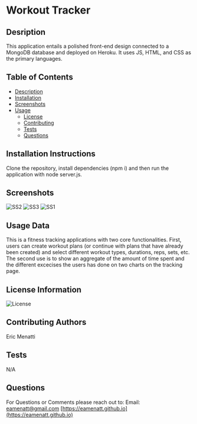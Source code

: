 
# Workout Tracker
      
## Desription
            
This application entails a polished front-end design connected to a MongoDB database and deployed on Heroku. It uses JS, HTML, and CSS as the primary languages.
    
## Table of Contents
    
* [Description](#description)
* [Installation](#installation)
* [Screenshots](#Screenshots)
* [Usage](#usage)
    * [License](#license)
    * [Contributing](#contributing)
    * [Tests](#tests)
    * [Questions](#questions)
    
## Installation Instructions
Clone the repository, install dependencies (npm i) and then run the application with node server.js.

## Screenshots
![SS2](https://user-images.githubusercontent.com/68793022/104059325-2c619f80-51c3-11eb-9804-b4cbc4764355.PNG)
![SS3](https://user-images.githubusercontent.com/68793022/104059326-2c619f80-51c3-11eb-9e33-54d38921b321.PNG)
![SS1](https://user-images.githubusercontent.com/68793022/104059327-2c619f80-51c3-11eb-82e2-892c72b342c8.PNG)
    
## Usage Data
This is a fitness tracking applications with two core functionalities. First, users can create workout plans (or continue with  plans that have already been created) and select different workout types, durations, reps, sets, etc. The second use is to show an aggregate of the amount of time spent and the different excecises the users has done on two charts on the tracking page.
    
## License Information
![License](https://img.shields.io/badge/License--green.svg "License Badge")
    
## Contributing Authors
Eric Menatti
    
## Tests
N/A
    
## Questions
    
For Questions or Comments please reach out to:
Email: eamenatt@gmail.com
[https://eamenatt.github.io](https://eamenatt.github.io)
  